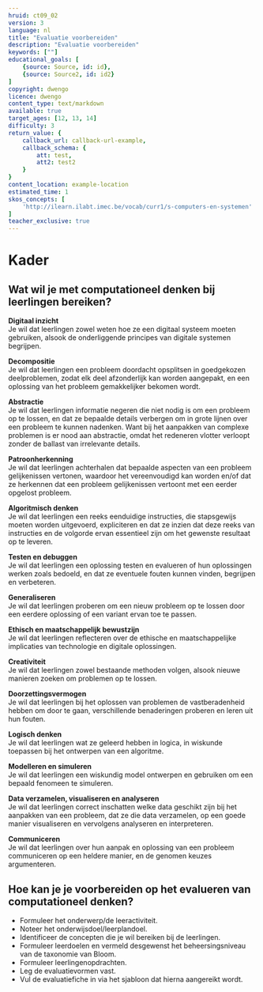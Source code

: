 ```yaml
---
hruid: ct09_02
version: 3
language: nl
title: "Evaluatie voorbereiden"
description: "Evaluatie voorbereiden"
keywords: [""]
educational_goals: [
    {source: Source, id: id}, 
    {source: Source2, id: id2}
]
copyright: dwengo
licence: dwengo
content_type: text/markdown
available: true
target_ages: [12, 13, 14]
difficulty: 3
return_value: {
    callback_url: callback-url-example,
    callback_schema: {
        att: test,
        att2: test2
    }
}
content_location: example-location
estimated_time: 1
skos_concepts: [
    'http://ilearn.ilabt.imec.be/vocab/curr1/s-computers-en-systemen'
]
teacher_exclusive: true
---
```


# Kader

## Wat wil je met computationeel denken bij leerlingen bereiken?

**Digitaal inzicht**<br>
Je wil dat leerlingen zowel weten hoe ze een digitaal systeem moeten gebruiken, alsook de onderliggende principes van digitale systemen begrijpen.

**Decompositie**<br>
Je wil dat leerlingen een probleem doordacht opsplitsen in goedgekozen deelproblemen, zodat elk deel afzonderlijk kan worden aangepakt, en een oplossing van het probleem gemakkelijker bekomen wordt.

**Abstractie**<br>
Je wil dat leerlingen informatie negeren die niet nodig is om een probleem op te lossen, en dat ze bepaalde details verbergen om in grote lijnen over een probleem te kunnen nadenken. Want bij het aanpakken van complexe problemen is er nood aan abstractie, omdat het redeneren vlotter verloopt zonder de ballast van irrelevante details.

**Patroonherkenning**<br>
Je wil dat leerlingen achterhalen dat bepaalde aspecten van een probleem gelijkenissen vertonen, waardoor het vereenvoudigd kan worden en/of dat ze herkennen dat een probleem gelijkenissen vertoont met een eerder opgelost probleem.

**Algoritmisch denken**<br>
Je wil dat leerlingen een reeks eenduidige instructies, die stapsgewijs moeten worden uitgevoerd, expliciteren en dat ze inzien dat deze reeks van instructies en de volgorde ervan essentieel zijn om het gewenste resultaat op te leveren.

**Testen en debuggen**<br>
Je wil dat leerlingen een oplossing testen en evalueren of hun oplossingen werken zoals bedoeld, en dat ze eventuele fouten kunnen vinden, begrijpen en verbeteren.

**Generaliseren**<br>
Je wil dat leerlingen proberen om een nieuw probleem op te lossen door een eerdere oplossing of een variant ervan toe te passen. 

**Ethisch en maatschappelijk bewustzijn**<br>
Je wil dat leerlingen reflecteren over de ethische en maatschappelijke implicaties van technologie en digitale oplossingen.

**Creativiteit**<br>
Je wil dat leerlingen zowel bestaande methoden volgen, alsook nieuwe manieren zoeken om problemen op te lossen. 

**Doorzettingsvermogen**<br>
Je wil dat leerlingen bij het oplossen van problemen de vastberadenheid hebben om door te gaan, verschillende benaderingen proberen en leren uit hun fouten.

**Logisch denken**<br>
Je wil dat leerlingen wat ze geleerd hebben in logica, in wiskunde toepassen bij het ontwerpen van een algoritme.

**Modelleren en simuleren**<br>
Je wil dat leerlingen een wiskundig model ontwerpen en gebruiken om een bepaald fenomeen te simuleren. 

**Data verzamelen, visualiseren en analyseren**<br>
Je wil dat leerlingen correct inschatten welke data geschikt zijn bij het aanpakken van een probleem, dat ze die data verzamelen, op een goede manier visualiseren en vervolgens analyseren en interpreteren. 

**Communiceren**<br>
Je wil dat leerlingen over hun aanpak en oplossing van een probleem communiceren op een heldere manier, en de genomen keuzes argumenteren. 

## Hoe kan je je voorbereiden op het evalueren van computationeel denken? 

* Formuleer het onderwerp/de leeractiviteit.
* Noteer het onderwijsdoel/leerplandoel.
* Identificeer de concepten die je wil bereiken bij de leerlingen.
* Formuleer leerdoelen en vermeld desgewenst het beheersingsniveau van de taxonomie van Bloom.
* Formuleer leerlingenopdrachten.
* Leg de evaluatievormen vast.
* Vul de evaluatiefiche in via het sjabloon dat hierna aangereikt wordt.